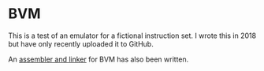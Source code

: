 # BVM
This is a test of an emulator for a fictional instruction set. I wrote this in 2018 but have only recently uploaded it to GitHub.

An [assembler and linker](https://github.com/Tomaso2468/bvm-as) for BVM has also been written.
